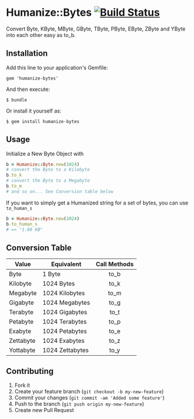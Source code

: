 # Humanize::Bytes [![Build Status](https://secure.travis-ci.org/plribeiro3000/humanize-bytes.png)](http://travis-ci.org/plribeiro3000/humanize-bytes)

Convert Byte, KByte, MByte, GByte, TByte, PByte, EByte, ZByte and YByte into each other easy as to_b.

## Installation

Add this line to your application's Gemfile:

    gem 'humanize-bytes'

And then execute:

    $ bundle

Or install it yourself as:

    $ gem install humanize-bytes

## Usage

Initialize a New Byte Object with

```ruby
b = Humanize::Byte.new(1024)
# convert the Byte to a Kilobyte
b.to_k
# convert the Byte to a Megabyte
b.to_m
# and so on... See Conversion table below
```

If you want to simply get a Humanized string for a set of bytes, you can
use `to_human_s`

```ruby
b = Humanize::Byte.new(1024)
b.to_human_s
# => "1.00 KB"
```

## Conversion Table

| Value | Equivalent | Call Methods |
|-------|------------|:-----------:|
| Byte | 1 Byte | to_b |
| Kilobyte | 1024 Bytes | to_k |
| Megabyte | 1024 Kilobytes | to_m |
| Gigabyte | 1024 Megabytes | to_g |
| Terabyte | 1024 Gigabytes | to_t |
| Petabyte | 1024 Terabytes | to_p |
| Exabyte | 1024 Petabytes | to_e |
| Zettabyte | 1024 Exabytes | to_z |
| Yottabyte | 1024 Zettabytes | to_y |

## Contributing

1. Fork it
2. Create your feature branch (`git checkout -b my-new-feature`)
3. Commit your changes (`git commit -am 'Added some feature'`)
4. Push to the branch (`git push origin my-new-feature`)
5. Create new Pull Request
